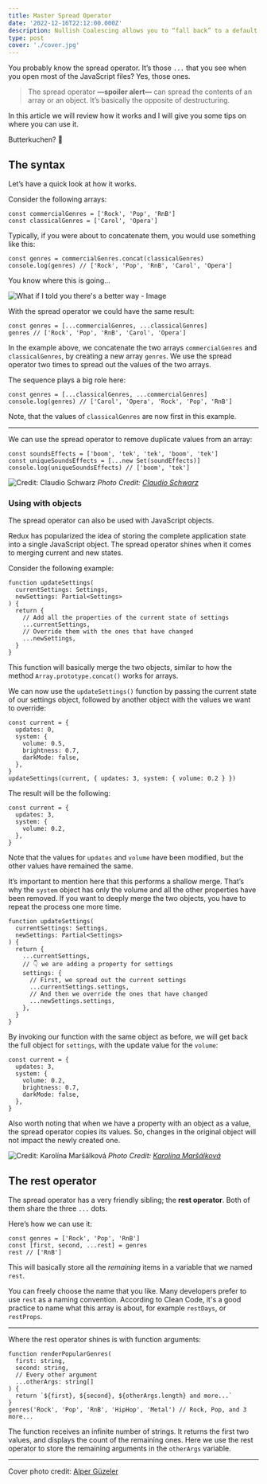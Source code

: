 ```yaml
---
title: Master Spread Operator
date: '2022-12-16T22:12:00.000Z'
description: Nullish Coalescing allows you to “fall back” to a default value when dealing with the nullable values.
type: post
cover: './cover.jpg'
---
```


You probably know the spread operator. It’s those `...` that you see when you open most of the JavaScript files? Yes, those ones.

> The spread operator **—**spoiler alert**—** can spread the contents of an array or an object. It’s basically the opposite of destructuring.

In this article we will review how it works and I will give you some tips on where you can use it.

Butterkuchen? 🥮

## The syntax

Let’s have a quick look at how it works.

Consider the following arrays:

```tsx
const commercialGenres = ['Rock', 'Pop', 'RnB']
const classicalGenres = ['Carol', 'Opera']
```

Typically, if you were about to concatenate them, you would use something like this:

```tsx
const genres = commercialGenres.concat(classicalGenres)
console.log(genres) // ['Rock', 'Pop', 'RnB', 'Carol', 'Opera']
```

You know where this is going…

![What if I told you there's a better way - Image](images/what-if-i-told-you-there-is-a-better-way.png)

With the spread operator we could have the same result:

```tsx
const genres = [...commercialGenres, ...classicalGenres]
genres // ['Rock', 'Pop', 'RnB', 'Carol', 'Opera']
```

In the example above, we concatenate the two arrays `commercialGenres` and `classicalGenres`, by creating a new array `genres`. We use the spread operator two times to spread out the values of the two arrays.

The sequence plays a big role here:

```tsx
const genres = [...classicalGenres, ...commercialGenres]
console.log(genres) // ['Carol', 'Opera', 'Rock', 'Pop', 'RnB']
```

Note, that the values of `classicalGenres` are now first in this example.

---

We can use the spread operator to remove duplicate values from an array:

```tsx
const soundsEffects = ['boom', 'tek', 'tek', 'boom', 'tek']
const uniqueSoundsEffects = [...new Set(soundEffects)]
console.log(uniqueSoundsEffects) // ['boom', 'tek']
```

![Credit: [Claudio Schwarz](https://unsplash.com/photos/Fe4v2DKOKM8)](images/claudio-schwarz-Fe4v2DKOKM8-unsplash.jpg)
_Photo Credit: [Claudio Schwarz](https://unsplash.com/photos/Fe4v2DKOKM8)_

### Using with objects

The spread operator can also be used with JavaScript objects.

Redux has popularized the idea of storing the complete application state into a single JavaScript object. The spread operator shines when it comes to merging current and new states.

Consider the following example:

```tsx
function updateSettings(
  currentSettings: Settings,
  newSettings: Partial<Settings>
) {
  return {
    // Add all the properties of the current state of settings
    ...currentSettings,
    // Override them with the ones that have changed
    ...newSettings,
  }
}
```

This function will basically merge the two objects, similar to how the method `Array.prototype.concat()` works for arrays.

We can now use the `updateSettings()` function by passing the current state of our settings object, followed by another object with the values we want to override:

```tsx
const current = {
  updates: 0,
  system: {
    volume: 0.5,
    brightness: 0.7,
    darkMode: false,
  },
}
updateSettings(current, { updates: 3, system: { volume: 0.2 } })
```

The result will be the following:

```tsx
const current = {
  updates: 3,
  system: {
    volume: 0.2,
  },
}
```

Note that the values for `updates` and `volume` have been modified, but the other values have remained the same.

It’s important to mention here that this performs a shallow merge. That’s why the `system` object has only the volume and all the other properties have been removed. If you want to deeply merge the two objects, you have to repeat the process one more time.

```tsx
function updateSettings(
  currentSettings: Settings,
  newSettings: Partial<Settings>
) {
  return {
    ...currentSettings,
    // 👇 we are adding a property for settings
    settings: {
      // First, we spread out the current settings
      ...currentSettings.settings,
      // And then we override the ones that have changed
      ...newSettings.settings,
    },
  }
}
```

By invoking our function with the same object as before, we will get back the full object for `settings`, with the update value for the `volume`:

```tsx
const current = {
  updates: 3,
  system: {
    volume: 0.2,
    brightness: 0.7,
    darkMode: false,
  },
}
```

Also worth noting that when we have a property with an object as a value, the spread operator copies its values. So, changes in the original object will not impact the newly created one.

![Credit: [Karolína Maršálková](https://unsplash.com/photos/S2INnBMz2Oc)](images/karolina-marsalkova-S2INnBMz2Oc-unsplash.jpg)
_Photo Credit: [Karolína Maršálková](https://unsplash.com/photos/S2INnBMz2Oc)_

## The rest operator

The spread operator has a very friendly sibling; the **rest operator**. Both of them share the three `...` dots.

Here’s how we can use it:

```tsx
const genres = ['Rock', 'Pop', 'RnB']
const [first, second, ...rest] = genres
rest // ['RnB']
```

This will basically store all the _remaining_ items in a variable that we named `rest`.

You can freely choose the name that you like. Many developers prefer to use `rest` as a naming convention. According to Clean Code, it's a good practice to name what this array is about, for example `restDays`, or `restProps`.

---

Where the rest operator shines is with function arguments:

```tsx
function renderPopularGenres(
  first: string,
  second: string,
  // Every other argument
  ...otherArgs: string[]
) {
  return `${first}, ${second}, ${otherArgs.length} and more...`
}
genres('Rock', 'Pop', 'RnB', 'HipHop', 'Metal') // Rock, Pop, and 3 more...
```

The function receives an infinite number of strings. It returns the first two values, and displays the count of the remaining ones. Here we use the rest operator to store the remaining arguments in the `otherArgs` variable.

---

Cover photo credit: [Alper Güzeler](https://unsplash.com/photos/5JE9AQqWo_Q)
